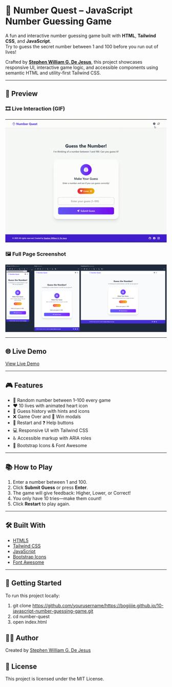 # 🎲 Number Quest – JavaScript Number Guessing Game

A fun and interactive number guessing game built with **HTML**, **Tailwind CSS**, and **JavaScript**.  
Try to guess the secret number between 1 and 100 before you run out of lives!

Crafted by **[Stephen William G. De Jesus](https://www.facebook.com/stephenwilliam.dejesus.5/)**, this project showcases responsive UI, interactive game logic, and accessible components using semantic HTML and utility-first Tailwind CSS.

---

## 📸 Preview  

### 🎞️ Live Interaction (GIF)  
![Number Quest Gameplay GIF](images/demo.gif)

### 🖼️ Full Page Screenshot  
![Number Quest Screenshot](images/demo.png)

---

## 🌐 Live Demo  
[View Live Demo](https://bogiiiie.github.io/10-javascript-number-guessing-game/) 

---

## 🎮 Features

- 🎯 Random number between 1–100 every game  
- ❤️ 10 lives with animated heart icon  
- 📝 Guess history with hints and icons  
- ❌ Game Over and 🎉 Win modals  
- 🔁 Restart and ❓ Help buttons  
- 💻 Responsive UI with Tailwind CSS  
- ♿ Accessible markup with ARIA roles  
- 🎨 Bootstrap Icons & Font Awesome

---

## 📚 How to Play

1. Enter a number between 1 and 100.
2. Click **Submit Guess** or press **Enter**.
3. The game will give feedback: Higher, Lower, or Correct!
4. You only have 10 tries—make them count!
5. Click **Restart** to play again.

---

## 🛠️ Built With

- [HTML5](https://developer.mozilla.org/en-US/docs/Web/Guide/HTML/HTML5)
- [Tailwind CSS](https://tailwindcss.com/)
- [JavaScript](https://developer.mozilla.org/en-US/docs/Web/JavaScript)
- [Bootstrap Icons](https://icons.getbootstrap.com/)
- [Font Awesome](https://fontawesome.com/)

---

## 🚀 Getting Started

To run this project locally:
1. git clone https://github.com/yourusername/https://bogiiiie.github.io/10-javascript-number-guessing-game.git
2. cd number-quest
3. open index.html

## 👨‍💻 Author
Created by [Stephen William G. De Jesus](https://www.facebook.com/stephenwilliam.dejesus.5/)

## 📄 License
This project is licensed under the MIT License.
